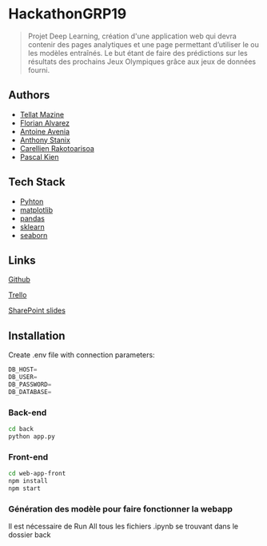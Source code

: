 # HackathonGRP19

> Projet Deep Learning, création d'une application web qui devra contenir des pages analytiques et une page permettant d’utiliser le ou les modèles entraînés. Le but étant de faire des prédictions sur les résultats des prochains Jeux Olympiques grâce aux jeux de données fourni.

## Authors

- [Tellat Mazine](https://github.com/Mazinete)
- [Florian Alvarez](https://github.com/IsianDreemrr)
- [Antoine Avenia](https://github.com/AntoineAvn)
- [Anthony Stanix](https://www.github.com/StAntho)
- [Carellien Rakotoarisoa](https://github.com/vrakoto)
- [Pascal Kien](https://github.com/pascal-rithi-ke)

## Tech Stack

- [Pyhton](https://www.python.org/)
- [matplotlib](https://matplotlib.org/)
- [pandas](https://pandas.pydata.org/)
- [sklearn](https://scikit-learn.org/)
- [seaborn](https://seaborn.pydata.org/)

## Links

[Github](https://github.com/IsianDreemrr/HackathonGRP19)

[Trello](https://trello.com/b/KPqXSxUh/hackathon-jo)

[SharePoint slides]()

## Installation

Create .env file with connection parameters:

```js
DB_HOST=
DB_USER=
DB_PASSWORD=
DB_DATABASE=
```

### Back-end

```sh
cd back
python app.py
```

### Front-end

```sh
cd web-app-front
npm install
npm start
```

### Génération des modèle pour faire fonctionner la webapp

Il est nécessaire de Run All tous les fichiers .ipynb se trouvant dans le dossier back
